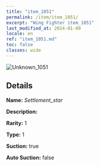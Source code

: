 ```yaml
---
title: "item_1051"
permalink: /item/item_1051/
excerpt: "Wing Fighter item_1051"
last_modified_at: 2024-01-09
locale: en
ref: "item_1051.md"
toc: false
classes: wide
---
```



 ![Unknown_1051](/images/item/Settlement_star_p.png)



## Details

 **Name:** *Settlement_star* 

 **Description:** 

 **Rarity:** 1 

 **Type:** 1 

 **Suction:** true 

 **Auto Suction:** false 


